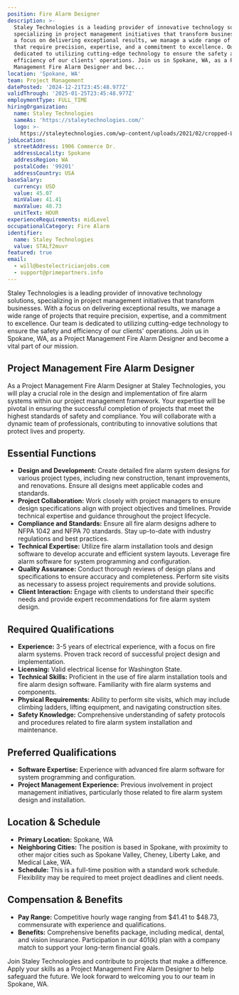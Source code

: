 ```yaml
---
position: Fire Alarm Designer
description: >-
  Staley Technologies is a leading provider of innovative technology solutions,
  specializing in project management initiatives that transform businesses. With
  a focus on delivering exceptional results, we manage a wide range of projects
  that require precision, expertise, and a commitment to excellence. Our team is
  dedicated to utilizing cutting-edge technology to ensure the safety and
  efficiency of our clients' operations. Join us in Spokane, WA, as a Project
  Management Fire Alarm Designer and bec...
location: 'Spokane, WA'
team: Project Management
datePosted: '2024-12-21T23:45:48.977Z'
validThrough: '2025-01-25T23:45:48.977Z'
employmentType: FULL_TIME
hiringOrganization:
  name: Staley Technologies
  sameAs: 'https://staleytechnologies.com/'
  logo: >-
    https://staleytechnologies.com/wp-content/uploads/2021/02/cropped-Logo_StaleyTechnologies.png
jobLocation:
  streetAddress: 1906 Commerce Dr.
  addressLocality: Spokane
  addressRegion: WA
  postalCode: '99201'
  addressCountry: USA
baseSalary:
  currency: USD
  value: 45.07
  minValue: 41.41
  maxValue: 48.73
  unitText: HOUR
experienceRequirements: midLevel
occupationalCategory: Fire Alarm
identifier:
  name: Staley Technologies
  value: STALf2muvr
featured: true
email:
  - will@bestelectricianjobs.com
  - support@primepartners.info
---
```




Staley Technologies is a leading provider of innovative technology solutions, specializing in project management initiatives that transform businesses. With a focus on delivering exceptional results, we manage a wide range of projects that require precision, expertise, and a commitment to excellence. Our team is dedicated to utilizing cutting-edge technology to ensure the safety and efficiency of our clients' operations. Join us in Spokane, WA, as a Project Management Fire Alarm Designer and become a vital part of our mission.

## Project Management Fire Alarm Designer

As a Project Management Fire Alarm Designer at Staley Technologies, you will play a crucial role in the design and implementation of fire alarm systems within our project management framework. Your expertise will be pivotal in ensuring the successful completion of projects that meet the highest standards of safety and compliance. You will collaborate with a dynamic team of professionals, contributing to innovative solutions that protect lives and property.

## Essential Functions

- **Design and Development:** Create detailed fire alarm system designs for various project types, including new construction, tenant improvements, and renovations. Ensure all designs meet applicable codes and standards.
- **Project Collaboration:** Work closely with project managers to ensure design specifications align with project objectives and timelines. Provide technical expertise and guidance throughout the project lifecycle.
- **Compliance and Standards:** Ensure all fire alarm designs adhere to NFPA 1042 and NFPA 70 standards. Stay up-to-date with industry regulations and best practices.
- **Technical Expertise:** Utilize fire alarm installation tools and design software to develop accurate and efficient system layouts. Leverage fire alarm software for system programming and configuration.
- **Quality Assurance:** Conduct thorough reviews of design plans and specifications to ensure accuracy and completeness. Perform site visits as necessary to assess project requirements and provide solutions.
- **Client Interaction:** Engage with clients to understand their specific needs and provide expert recommendations for fire alarm system design.

## Required Qualifications

- **Experience:** 3-5 years of electrical experience, with a focus on fire alarm systems. Proven track record of successful project design and implementation.
- **Licensing:** Valid electrical license for Washington State.
- **Technical Skills:** Proficient in the use of fire alarm installation tools and fire alarm design software. Familiarity with fire alarm systems and components.
- **Physical Requirements:** Ability to perform site visits, which may include climbing ladders, lifting equipment, and navigating construction sites.
- **Safety Knowledge:** Comprehensive understanding of safety protocols and procedures related to fire alarm system installation and maintenance.

## Preferred Qualifications

- **Software Expertise:** Experience with advanced fire alarm software for system programming and configuration.
- **Project Management Experience:** Previous involvement in project management initiatives, particularly those related to fire alarm system design and installation.

## Location & Schedule

- **Primary Location:** Spokane, WA
- **Neighboring Cities:** The position is based in Spokane, with proximity to other major cities such as Spokane Valley, Cheney, Liberty Lake, and Medical Lake, WA.
- **Schedule:** This is a full-time position with a standard work schedule. Flexibility may be required to meet project deadlines and client needs.

## Compensation & Benefits

- **Pay Range:** Competitive hourly wage ranging from $41.41 to $48.73, commensurate with experience and qualifications.
- **Benefits:** Comprehensive benefits package, including medical, dental, and vision insurance. Participation in our 401(k) plan with a company match to support your long-term financial goals.

Join Staley Technologies and contribute to projects that make a difference. Apply your skills as a Project Management Fire Alarm Designer to help safeguard the future. We look forward to welcoming you to our team in Spokane, WA.